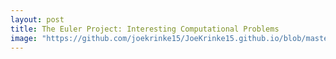 ```yaml
---
layout: post
title: The Euler Project: Interesting Computational Problems
image: "https://github.com/joekrinke15/JoeKrinke15.github.io/blob/master/img/Coding.jpg?raw=true"
---
```

